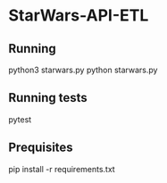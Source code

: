 # StarWars-API-ETL

## Running
python3 starwars.py
python starwars.py

## Running tests
pytest

## Prequisites
pip install -r requirements.txt
